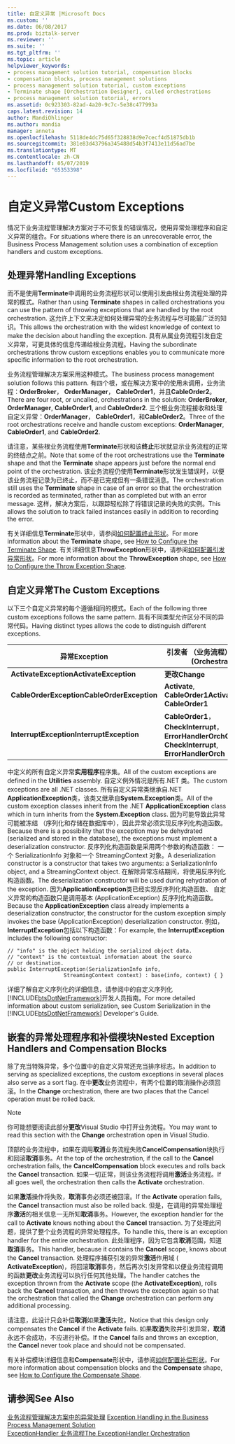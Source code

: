 ```yaml
---
title: 自定义异常 |Microsoft Docs
ms.custom: ''
ms.date: 06/08/2017
ms.prod: biztalk-server
ms.reviewer: ''
ms.suite: ''
ms.tgt_pltfrm: ''
ms.topic: article
helpviewer_keywords:
- process management solution tutorial, compensation blocks
- compensation blocks, process management solutions
- process management solution tutorial, custom exceptions
- Terminate shape [Orchestration Designer], called orchestrations
- process management solution tutorial, errors
ms.assetid: 0c923303-82ad-4a20-9c7c-5e38c477993a
caps.latest.revision: 14
author: MandiOhlinger
ms.author: mandia
manager: anneta
ms.openlocfilehash: 5118de4dc75d65f328838d9e7cecf4d51875db1b
ms.sourcegitcommit: 381e83d43796a345488d54b3f7413e11d56ad7be
ms.translationtype: MT
ms.contentlocale: zh-CN
ms.lasthandoff: 05/07/2019
ms.locfileid: "65353398"
---
```

# <a name="custom-exceptions"></a><span data-ttu-id="5c3ab-102">自定义异常</span><span class="sxs-lookup"><span data-stu-id="5c3ab-102">Custom Exceptions</span></span>
<span data-ttu-id="5c3ab-103">情况下业务流程管理解决方案对于不可恢复的错误情况，使用异常处理程序和自定义异常的组合。</span><span class="sxs-lookup"><span data-stu-id="5c3ab-103">For situations where there is an unrecoverable error, the Business Process Management solution uses a combination of exception handlers and custom exceptions.</span></span>  
  
## <a name="handling-exceptions"></a><span data-ttu-id="5c3ab-104">处理异常</span><span class="sxs-lookup"><span data-stu-id="5c3ab-104">Handling Exceptions</span></span>  
 <span data-ttu-id="5c3ab-105">而不是使用**Terminate**中调用的业务流程形状可以使用引发由根业务流程处理的异常的模式。</span><span class="sxs-lookup"><span data-stu-id="5c3ab-105">Rather than using **Terminate** shapes in called orchestrations you can use the pattern of throwing exceptions that are handled by the root orchestration.</span></span> <span data-ttu-id="5c3ab-106">这允许上下文来决定如何处理异常的业务流程与尽可能最广泛的知识。</span><span class="sxs-lookup"><span data-stu-id="5c3ab-106">This allows the orchestration with the widest knowledge of context to make the decision about handling the exception.</span></span> <span data-ttu-id="5c3ab-107">具有从属业务流程引发自定义异常，可更具体的信息传递给根业务流程。</span><span class="sxs-lookup"><span data-stu-id="5c3ab-107">Having the subordinate orchestrations throw custom exceptions enables you to communicate more specific information to the root orchestration.</span></span>  
  
 <span data-ttu-id="5c3ab-108">业务流程管理解决方案采用这种模式。</span><span class="sxs-lookup"><span data-stu-id="5c3ab-108">The business process management solution follows this pattern.</span></span> <span data-ttu-id="5c3ab-109">有四个根，或在解决方案中的使用未调用，业务流程：**OrderBroker**， **OrderManager**， **CableOrder1**，并且**CableOrder2**。</span><span class="sxs-lookup"><span data-stu-id="5c3ab-109">There are four root, or uncalled, orchestrations in the solution: **OrderBroker**, **OrderManager**, **CableOrder1**, and **CableOrder2**.</span></span> <span data-ttu-id="5c3ab-110">三个根业务流程接收和处理自定义异常：**OrderManager**， **CableOrder1**，和**CableOrder2**。</span><span class="sxs-lookup"><span data-stu-id="5c3ab-110">Three of the root orchestrations receive and handle custom exceptions: **OrderManager**, **CableOrder1**, and **CableOrder2**.</span></span>  
  
 <span data-ttu-id="5c3ab-111">请注意，某些根业务流程使用**Terminate**形状和该**终止**形状就显示业务流程的正常的终结点之前。</span><span class="sxs-lookup"><span data-stu-id="5c3ab-111">Note that some of the root orchestrations use the **Terminate** shape and that the **Terminate** shape appears just before the normal end point of the orchestration.</span></span> <span data-ttu-id="5c3ab-112">该业务流程仍使用**Terminate**形状发生错误时，以便该业务流程记录为已终止，而不是已完成但有一条错误消息。</span><span class="sxs-lookup"><span data-stu-id="5c3ab-112">The orchestration still uses the **Terminate** shape in case of an error so that the orchestration is recorded as terminated, rather than as completed but with an error message.</span></span> <span data-ttu-id="5c3ab-113">这样，解决方案后，以跟踪轻松除了将错误记录的失败的实例。</span><span class="sxs-lookup"><span data-stu-id="5c3ab-113">This allows the solution to track failed instances easily in addition to recording the error.</span></span>  
  
 <span data-ttu-id="5c3ab-114">有关详细信息**Terminate**形状中，请参阅[如何配置终止形状](../core/how-to-configure-the-terminate-shape.md)。</span><span class="sxs-lookup"><span data-stu-id="5c3ab-114">For more information about the **Terminate** shape, see [How to Configure the Terminate Shape](../core/how-to-configure-the-terminate-shape.md).</span></span> <span data-ttu-id="5c3ab-115">有关详细信息**ThrowException**形状中，请参阅[如何配置引发异常形状](../core/how-to-configure-the-throw-exception-shape.md)。</span><span class="sxs-lookup"><span data-stu-id="5c3ab-115">For more information about the **ThrowException** shape, see [How to Configure the Throw Exception Shape](../core/how-to-configure-the-throw-exception-shape.md).</span></span>  
  
## <a name="the-custom-exceptions"></a><span data-ttu-id="5c3ab-116">自定义异常</span><span class="sxs-lookup"><span data-stu-id="5c3ab-116">The Custom Exceptions</span></span>  
 <span data-ttu-id="5c3ab-117">以下三个自定义异常的每个遵循相同的模式。</span><span class="sxs-lookup"><span data-stu-id="5c3ab-117">Each of the following three custom exceptions follows the same pattern.</span></span> <span data-ttu-id="5c3ab-118">具有不同类型允许区分不同的异常代码。</span><span class="sxs-lookup"><span data-stu-id="5c3ab-118">Having distinct types allows the code to distinguish different exceptions.</span></span>  
  
|<span data-ttu-id="5c3ab-119">异常</span><span class="sxs-lookup"><span data-stu-id="5c3ab-119">Exception</span></span>|<span data-ttu-id="5c3ab-120">引发者 （业务流程）</span><span class="sxs-lookup"><span data-stu-id="5c3ab-120">Thrown By (Orchestration)</span></span>|  
|---------------|---------------------------------|  
|<span data-ttu-id="5c3ab-121">**ActivateException**</span><span class="sxs-lookup"><span data-stu-id="5c3ab-121">**ActivateException**</span></span>|<span data-ttu-id="5c3ab-122">**更改**</span><span class="sxs-lookup"><span data-stu-id="5c3ab-122">**Change**</span></span>|  
|<span data-ttu-id="5c3ab-123">**CableOrderException**</span><span class="sxs-lookup"><span data-stu-id="5c3ab-123">**CableOrderException**</span></span>|<span data-ttu-id="5c3ab-124">**Activate**, **CableOrder1**</span><span class="sxs-lookup"><span data-stu-id="5c3ab-124">**Activate**, **CableOrder1**</span></span>|  
|<span data-ttu-id="5c3ab-125">**InterruptException**</span><span class="sxs-lookup"><span data-stu-id="5c3ab-125">**InterruptException**</span></span>|<span data-ttu-id="5c3ab-126">**CableOrder1**， **CheckInterrupt**， **ErrorHandlerOrch**</span><span class="sxs-lookup"><span data-stu-id="5c3ab-126">**CableOrder1**, **CheckInterrupt**, **ErrorHandlerOrch**</span></span>|  
  
 <span data-ttu-id="5c3ab-127">中定义的所有自定义异常**实用程序**程序集。</span><span class="sxs-lookup"><span data-stu-id="5c3ab-127">All of the custom exceptions are defined in the **Utilities** assembly.</span></span> <span data-ttu-id="5c3ab-128">自定义例外情况是所有.NET 类。</span><span class="sxs-lookup"><span data-stu-id="5c3ab-128">The custom exceptions are all .NET classes.</span></span> <span data-ttu-id="5c3ab-129">所有自定义异常类继承自.NET **ApplicationException**类，该类又继承自**System.Exception**类。</span><span class="sxs-lookup"><span data-stu-id="5c3ab-129">All of the custom exception classes inherit from the .NET **ApplicationException** class which in turn inherits from the **System.Exception** class.</span></span> <span data-ttu-id="5c3ab-130">因为可能导致此异常可能被冻结 （序列化和存储在数据库中），因此异常必须实现反序列化构造函数。</span><span class="sxs-lookup"><span data-stu-id="5c3ab-130">Because there is a possibility that the exception may be dehydrated (serialized and stored in the database), the exceptions must implement a deserialization constructor.</span></span> <span data-ttu-id="5c3ab-131">反序列化构造函数是采用两个参数的构造函数： 一个 SerializationInfo 对象和一个 StreamingContext 对象。</span><span class="sxs-lookup"><span data-stu-id="5c3ab-131">A deserialization constructor is a constructor that takes two arguments: a SerializationInfo object, and a StreamingContext object.</span></span> <span data-ttu-id="5c3ab-132">在解除异常冻结期间，将使用反序列化构造函数。</span><span class="sxs-lookup"><span data-stu-id="5c3ab-132">The deserialization constructor will be used during rehydration of the exception.</span></span> <span data-ttu-id="5c3ab-133">因为**ApplicationException**类已经实现反序列化构造函数、 自定义异常的构造函数只是调用基本 (ApplicationException) 反序列化构造函数。</span><span class="sxs-lookup"><span data-stu-id="5c3ab-133">Because the **ApplicationException** class already implements a deserialization constructor, the constructor for the custom exception simply invokes the base (ApplicationException) deserialization constructor.</span></span> <span data-ttu-id="5c3ab-134">例如， **InterruptException**包括以下构造函数：</span><span class="sxs-lookup"><span data-stu-id="5c3ab-134">For example, the **InterruptException** includes the following constructor:</span></span>  
  
```  
// "info" is the object holding the serialized object data.  
// "context" is the contextual information about the source  
// or destination.  
public InterruptException(SerializationInfo info,  
                  StreamingContext context) : base(info, context) { }  
```  
  
 <span data-ttu-id="5c3ab-135">详细了解自定义序列化的详细信息，请参阅中的自定义序列化[!INCLUDE[btsDotNetFramework](../includes/btsdotnetframework-md.md)]开发人员指南。</span><span class="sxs-lookup"><span data-stu-id="5c3ab-135">For more detailed information about custom serialization, see Custom Serialization in the [!INCLUDE[btsDotNetFramework](../includes/btsdotnetframework-md.md)] Developer's Guide.</span></span>  
  
## <a name="nested-exception-handlers-and-compensation-blocks"></a><span data-ttu-id="5c3ab-136">嵌套的异常处理程序和补偿模块</span><span class="sxs-lookup"><span data-stu-id="5c3ab-136">Nested Exception Handlers and Compensation Blocks</span></span>  
 <span data-ttu-id="5c3ab-137">除了充当特殊异常，多个位置中的自定义异常还充当排序标志。</span><span class="sxs-lookup"><span data-stu-id="5c3ab-137">In addition to serving as specialized exceptions, the custom exceptions in several places also serve as a sort flag.</span></span> <span data-ttu-id="5c3ab-138">在中**更改**业务流程中，有两个位置的取消操作必须回滚。</span><span class="sxs-lookup"><span data-stu-id="5c3ab-138">In the **Change** orchestration, there are two places that the Cancel operation must be rolled back.</span></span>  
  
> [!NOTE]
>  <span data-ttu-id="5c3ab-139">你可能想要阅读此部分**更改**Visual Studio 中打开业务流程。</span><span class="sxs-lookup"><span data-stu-id="5c3ab-139">You may want to read this section with the **Change** orchestration open in Visual Studio.</span></span>  
  
 <span data-ttu-id="5c3ab-140">顶部的业务流程中，如果在调用**取消**业务流程失败**CancelCompensation**块执行和回滚**取消**事务。</span><span class="sxs-lookup"><span data-stu-id="5c3ab-140">At the top of the orchestration, if the call to the **Cancel** orchestration fails, the **CancelCompensation** block executes and rolls back the **Cancel** transaction.</span></span> <span data-ttu-id="5c3ab-141">如果一切正常，则该业务流程将调用**激活**业务流程。</span><span class="sxs-lookup"><span data-stu-id="5c3ab-141">If all goes well, the orchestration then calls the **Activate** orchestration.</span></span>  
  
 <span data-ttu-id="5c3ab-142">如果**激活**操作将失败，**取消**事务必须还被回滚。</span><span class="sxs-lookup"><span data-stu-id="5c3ab-142">If the **Activate** operation fails, the **Cancel** transaction must also be rolled back.</span></span> <span data-ttu-id="5c3ab-143">但是，在调用的异常处理程序**激活**的相关信息一无所知**取消**事务。</span><span class="sxs-lookup"><span data-stu-id="5c3ab-143">However, the exception handler for the call to **Activate** knows nothing about the **Cancel** transaction.</span></span> <span data-ttu-id="5c3ab-144">为了处理此问题，提供了整个业务流程的异常处理程序。</span><span class="sxs-lookup"><span data-stu-id="5c3ab-144">To handle this, there is an exception handler for the entire orchestration.</span></span> <span data-ttu-id="5c3ab-145">此处理程序，因为它包含**取消**范围，知道**取消**事务。</span><span class="sxs-lookup"><span data-stu-id="5c3ab-145">This handler, because it contains the **Cancel** scope, knows about the **Cancel** transaction.</span></span> <span data-ttu-id="5c3ab-146">处理程序捕获引发的异常**激活**作用域 ( **ActivateException**)，将回滚**取消**事务，然后再次引发异常和以便业务流程调用的函数**更改**业务流程可以执行任何其他处理。</span><span class="sxs-lookup"><span data-stu-id="5c3ab-146">The handler catches the exception thrown from the **Activate** scope (the **ActivateException**), rolls back the **Cancel** transaction, and then throws the exception again so that the orchestration that called the **Change** orchestration can perform any additional processing.</span></span>  
  
 <span data-ttu-id="5c3ab-147">请注意，此设计只会补偿**取消**如果**激活**失败。</span><span class="sxs-lookup"><span data-stu-id="5c3ab-147">Notice that this design only compensates the **Cancel** if the **Activate** fails.</span></span> <span data-ttu-id="5c3ab-148">如果**取消**失败并引发异常，**取消**永远不会成功，不应进行补偿。</span><span class="sxs-lookup"><span data-stu-id="5c3ab-148">If the **Cancel** fails and throws an exception, the **Cancel** never took place and should not be compensated.</span></span>  
  
 <span data-ttu-id="5c3ab-149">有关补偿模块详细信息和**Compensate**形状中，请参阅[如何配置补偿形状](../core/how-to-configure-the-compensate-shape.md)。</span><span class="sxs-lookup"><span data-stu-id="5c3ab-149">For more information about compensation blocks and the **Compensate** shape, see [How to Configure the Compensate Shape](../core/how-to-configure-the-compensate-shape.md).</span></span>  
  
## <a name="see-also"></a><span data-ttu-id="5c3ab-150">请参阅</span><span class="sxs-lookup"><span data-stu-id="5c3ab-150">See Also</span></span>  
 <span data-ttu-id="5c3ab-151">[业务流程管理解决方案中的异常处理](../core/exception-handling-in-the-business-process-management-solution.md) </span><span class="sxs-lookup"><span data-stu-id="5c3ab-151">[Exception Handling in the Business Process Management Solution](../core/exception-handling-in-the-business-process-management-solution.md) </span></span>  
 [<span data-ttu-id="5c3ab-152">ExceptionHandler 业务流程</span><span class="sxs-lookup"><span data-stu-id="5c3ab-152">The ExceptionHandler Orchestration</span></span>](../core/the-exceptionhandler-orchestration.md)